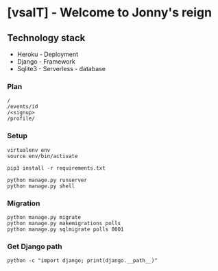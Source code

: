 # [vsaIT] - Welcome to Jonny's reign

## Technology stack

- Heroku - Deployment
- Django - Framework
- Sqlite3 - Serverless - database

### Plan
```
/
/events/id
/<signup>
/profile/
```

### Setup

```
virtualenv env
source env/bin/activate

pip3 install -r requirements.txt

python manage.py runserver
python manage.py shell
```

### Migration

```
python manage.py migrate
python manage.py makemigrations polls
python manage.py sqlmigrate polls 0001
```

### Get Django path

```
python -c "import django; print(django.__path__)"
```
